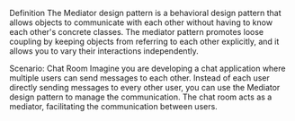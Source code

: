 Definition
The Mediator design pattern is a behavioral design pattern that allows objects to communicate with each other without having to know each other's concrete classes. The mediator pattern promotes loose coupling by keeping objects from referring to each other explicitly, and it allows you to vary their interactions independently.

Scenario: Chat Room
Imagine you are developing a chat application where multiple users can send messages to each other. Instead of each user directly sending messages to every other user, you can use the Mediator design pattern to manage the communication. The chat room acts as a mediator, facilitating the communication between users.